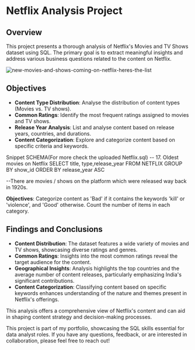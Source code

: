 # Netflix Analysis Project

## Overview

This project presents a thorough analysis of Netflix's Movies and TV Shows dataset using SQL. The primary goal is to extract meaningful insights and address various business questions related to the content on Netflix.

![new-movies-and-shows-coming-on-netflix-heres-the-list](https://github.com/user-attachments/assets/5f770b8e-42e9-4b51-8332-133c09b29e66)


## Objectives

- **Content Type Distribution**: Analyse the distribution of content types (Movies vs. TV shows).
- **Common Ratings**: Identify the most frequent ratings assigned to movies and TV shows.
- **Release Year Analysis**: List and analyse content based on release years, countries, and durations.
- **Content Categorization**: Explore and categorize content based on specific criteria and keywords.

Snippet SCHEMA(For more check the uploaded Netflix.sql)
-- 17.  Oldest movies on Netflix
SELECT title, type,release_year
FROM NETFLIX
GROUP BY show_id
ORDER BY release_year ASC

--There are movies / shows on the platform which were released way back in 1920s.


**Objectives**: Categorize content as 'Bad' if it contains the keywords 'kill' or 'violence', and 'Good' otherwise. Count the number of items in each category.

## Findings and Conclusions

- **Content Distribution**: The dataset features a wide variety of movies and TV shows, showcasing diverse ratings and genres.
- **Common Ratings**: Insights into the most common ratings reveal the target audience for the content.
- **Geographical Insights**: Analysis highlights the top countries and the average number of content releases, particularly emphasizing India's significant contributions.
- **Content Categorization**: Classifying content based on specific keywords enhances understanding of the nature and themes present in Netflix's offerings.

This analysis offers a comprehensive view of Netflix's content and can aid in shaping content strategy and decision-making processes.


This project is part of my portfolio, showcasing the SQL skills essential for data analyst roles. If you have any questions, feedback, or are interested in collaboration, please feel free to reach out!
